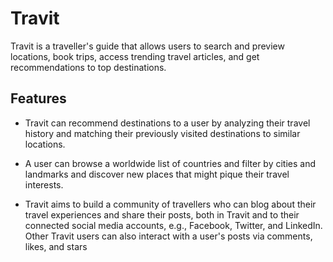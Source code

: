 # Travit

Travit is a traveller's guide that allows users to search and preview locations, book trips, access trending travel articles, and get recommendations to top destinations.

## Features

- Travit can recommend destinations to a user by analyzing their travel history and matching their previously visited destinations to similar locations.

- A user can browse a worldwide list of countries and filter by cities and landmarks and discover new places that might pique their travel interests.

- Travit aims to build a community of travellers who can blog about their travel experiences and share their posts, both in Travit and to their connected social media accounts, e.g., Facebook, Twitter, and LinkedIn. Other Travit users can also interact with a user's posts via comments, likes, and stars
